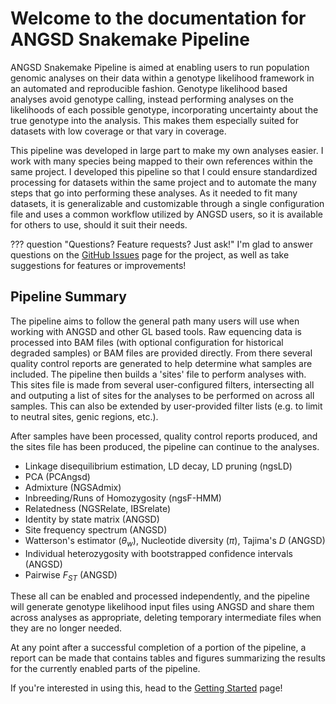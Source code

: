 # Welcome to the documentation for ANGSD Snakemake Pipeline

ANGSD Snakemake Pipeline is aimed at enabling users to run population genomic
analyses on their data within a genotype likelihood framework in an automated
and reproducible fashion. Genotype likelihood based analyses avoid genotype
calling, instead performing analyses on the likelihoods of each possible
genotype, incorporating uncertainty about the true genotype into the analysis.
This makes them especially suited for datasets with low coverage or that vary
in coverage.

This pipeline was developed in large part to make my own analyses easier. I
work with many species being mapped to their own references within the same
project. I developed this pipeline so that I could ensure standardized
processing for datasets within the same project and to automate the many steps
that go into performing these analyses. As it needed to fit many datasets, it
is generalizable and customizable through a single configuration file and uses
a common workflow utilized by ANGSD users, so it is available for others to
use, should it suit their needs.

??? question "Questions? Feature requests? Just ask!"
    I'm glad to answer questions on the [GitHub Issues](https://github.com/zjnolen/angsd-snakemake-pipeline/issues)
    page for the project, as well as take suggestions for features or
    improvements!

## Pipeline Summary

The pipeline aims to follow the general path many users will use when working
with ANGSD and other GL based tools. Raw equencing data is processed into BAM
files (with optional configuration for historical degraded samples) or BAM
files are provided directly. From there several quality control reports are
generated to help determine what samples are included. The pipeline then builds
a 'sites' file to perform analyses with. This sites file is made from several
user-configured filters, intersecting all and outputing a list of sites for the
analyses to be performed on across all samples. This can also be extended by
user-provided filter lists (e.g. to limit to neutral sites, genic regions,
etc.).

After samples have been processed, quality control reports produced, and the
sites file has been produced, the pipeline can continue to the analyses.

- Linkage disequilibrium estimation, LD decay, LD pruning (ngsLD)
- PCA (PCAngsd)
- Admixture (NGSAdmix)
- Inbreeding/Runs of Homozygosity (ngsF-HMM)
- Relatedness (NGSRelate, IBSrelate)
- Identity by state matrix (ANGSD)
- Site frequency spectrum (ANGSD)
- Watterson's estimator ($θ_w$), Nucleotide diversity ($π$), Tajima's $D$
  (ANGSD)
- Individual heterozygosity with bootstrapped confidence intervals (ANGSD)
- Pairwise $F_{ST}$ (ANGSD)

These all can be enabled and processed independently, and the pipeline will
generate genotype likelihood input files using ANGSD and share them across
analyses as appropriate, deleting temporary intermediate files when they are no
longer needed.

At any point after a successful completion of a portion of the pipeline, a
report can be made that contains tables and figures summarizing the results
for the currently enabled parts of the pipeline.

If you're interested in using this, head to the
[Getting Started](getting-started.md) page!
